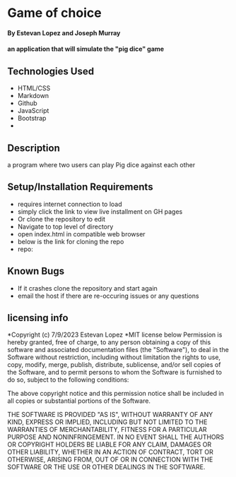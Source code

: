 # Game of choice
 
 #### By Estevan Lopez and Joseph Murray 

#### an application that will simulate the "pig dice" game

## Technologies Used

* HTML/CSS
* Markdown
* Github
* JavaScript
* Bootstrap
*


## Description

a program where two users can play Pig dice against each other


## Setup/Installation Requirements

* requires internet connection to load
* simply click the link to view live installment on GH pages 
* Or clone the repository to edit  
* Navigate to top level of directory
* open index.html in compatible web browser
* below is the link for cloning the repo
* repo: 


## Known Bugs

* If it crashes clone the repository and start again
* email the host if there are re-occuring issues or any questions

## licensing info 
*Copyright (c) 7/9/2023 Estevan Lopez
*MIT license below
Permission is hereby granted, free of charge, to any person obtaining a copy
of this software and associated documentation files (the "Software"), to deal
in the Software without restriction, including without limitation the rights
to use, copy, modify, merge, publish, distribute, sublicense, and/or sell
copies of the Software, and to permit persons to whom the Software is
furnished to do so, subject to the following conditions:

The above copyright notice and this permission notice shall be included in all
copies or substantial portions of the Software.

THE SOFTWARE IS PROVIDED "AS IS", WITHOUT WARRANTY OF ANY KIND, EXPRESS OR
IMPLIED, INCLUDING BUT NOT LIMITED TO THE WARRANTIES OF MERCHANTABILITY,
FITNESS FOR A PARTICULAR PURPOSE AND NONINFRINGEMENT. IN NO EVENT SHALL THE
AUTHORS OR COPYRIGHT HOLDERS BE LIABLE FOR ANY CLAIM, DAMAGES OR OTHER
LIABILITY, WHETHER IN AN ACTION OF CONTRACT, TORT OR OTHERWISE, ARISING FROM,
OUT OF OR IN CONNECTION WITH THE SOFTWARE OR THE USE OR OTHER DEALINGS IN THE
SOFTWARE.